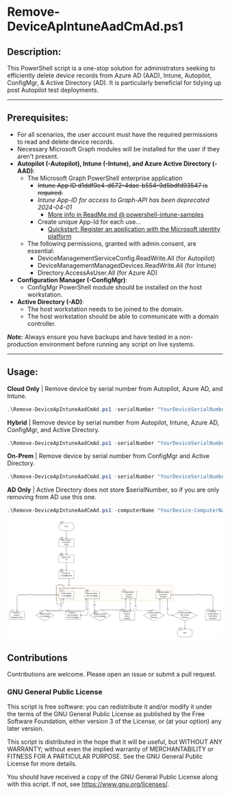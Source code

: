 # Remove-DeviceApIntuneAadCmAd.ps1

## Description:  
This PowerShell script is a one-stop solution for administrators seeking to efficiently delete device records from Azure AD (AAD), Intune, Autopilot, ConfigMgr, & Active Directory (AD). It is particularly beneficial for tidying up post Autopilot test deployments. 

***
## Prerequisites:

- For all scenarios, the user account must have the required permissions to read and delete device records.
- Necessary Microsoft Graph modules will be installed for the user if they aren't present.
- **Autopilot (-Autopilot), Intune (-Intune), and Azure Active Directory (-AAD)**:
  - The Microsoft Graph PowerShell enterprise application 
      - ~~Intune App ID d1ddf0e4-d672-4dae-b554-9d5bdfd93547 is required.~~
      - *Intune App-ID for access to Graph-API has been deprecated 2024-04-01*
        - [More info in ReadMe.md @ powershell-intune-samples](https://github.com/microsoftgraph/powershell-intune-samples/tree/9d0dac47b1058584e1026119d4fd7f635eb446d5)
      - Create unique App-Id for each use...
        - [Quickstart: Register an application with the Microsoft identity platform](https://learn.microsoft.com/en-us/entra/identity-platform/quickstart-register-app)
  - The following permissions, granted with admin consent, are essential:
      - DeviceManagementServiceConfig.ReadWrite.All (for Autopilot)
      - DeviceManagementManagedDevices.ReadWrite.All (for Intune)
      - Directory.AccessAsUser.All (for Azure AD)
- **Configuration Manager (-ConfigMgr)**:
  - ConfigMgr PowerShell module should be installed on the host workstation.
- **Active Directory (-AD)**:
  - The host workstation needs to be joined to the domain.
  - The host workstation should be able to communicate with a domain controller.

***Note:*** Always ensure you have backups and have tested in a non-production environment before running any script on live systems.

***
## Usage:

**Cloud Only** | Remove device by serial number from Autopilot, Azure AD, and Intune.
```powershell
.\Remove-DeviceApIntuneAadCmAd.ps1 -serialNumber "YourDeviceSerialNumber" -Autopilot -Intune -AAD 
```
**Hybrid** | Remove device by serial number from Autopilot, Intune, Azure AD, ConfigMgr, and Active Directory.
```powershell
.\Remove-DeviceApIntuneAadCmAd.ps1 -serialNumber "YourDeviceSerialNumber" -All
```
**On-Prem** | Remove device by serial number from ConfigMgr and Active Directory.
```powershell
.\Remove-DeviceApIntuneAadCmAd.ps1 -serialNumber "YourDeviceSerialNumber" -ConfigMgr -AD
```
**AD Only** | Active Directory does not store $serialNumber, so if you are only removing from AD use this one.
```powershell
.\Remove-DeviceApIntuneAadCmAd.ps1 -computerName "YourDevice-ComputerName" -AD
```

![Remove-DeviceCmAdCsv](/assets/Remove-DeviceCmAdCsv.png "Remove-DeviceCmAdCsv")

###
## Contributions

Contributions are welcome. Please open an issue or submit a pull request.

### GNU General Public License
This script is free software: you can redistribute it and/or modify it under the terms of the GNU General Public License as published by the Free Software Foundation, either version 3 of the License, or (at your option) any later version.

This script is distributed in the hope that it will be useful, but WITHOUT ANY WARRANTY; without even the implied warranty of MERCHANTABILITY or FITNESS FOR A PARTICULAR PURPOSE.  See the GNU General Public License for more details.

You should have received a copy of the GNU General Public License along with this script. If not, see https://www.gnu.org/licenses/. 